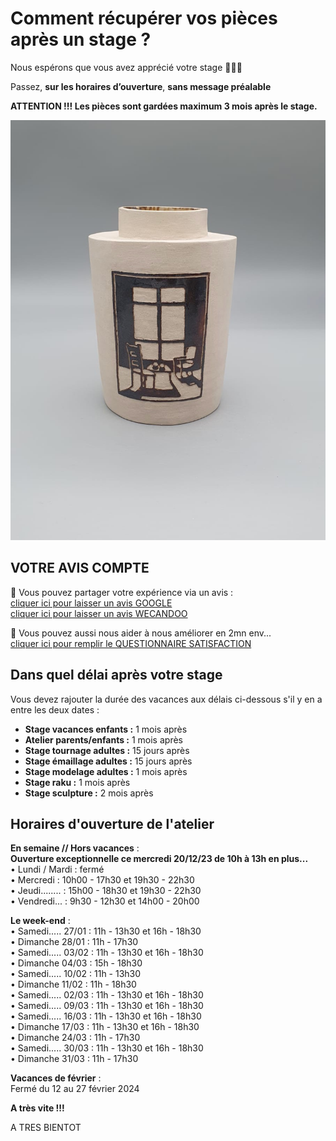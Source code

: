 # Comment récupérer vos pièces après un stage ?

Nous espérons que vous avez apprécié votre stage 🙏🙏🙏   

Passez, **sur les horaires d’ouverture**, **sans message préalable**   

**ATTENTION !!! Les pièces sont gardées maximum 3 mois après le stage.**   

<img src="/images/vase-poterie-modelage_atelier-fans-de-terre.jpeg" class="image-stage">  
  
  
## VOTRE AVIS COMPTE

🙏 Vous pouvez partager votre expérience via un avis :     
[cliquer ici pour laisser un avis GOOGLE](https://g.page/fansdeterre/review?gm)   
[cliquer ici pour laisser un avis WECANDOO](https://wecandoo.fr/atelier/initiation-ceramique-tour-decor-emaillage)  

🙏 Vous pouvez aussi nous aider à nous améliorer en 2mn env...   
[cliquer ici pour remplir le QUESTIONNAIRE SATISFACTION](https://forms.office.com/r/ZMh5YtCtj7)
 
 
## Dans quel délai après votre stage  

Vous devez rajouter la durée des vacances aux délais ci-dessous s'il y en a entre les deux dates :  
- **Stage vacances enfants :** 1 mois après 
- **Atelier parents/enfants :** 1 mois après 
- **Stage tournage adultes :** 15 jours après 
- **Stage émaillage adultes :** 15 jours après 
- **Stage modelage adultes :** 1 mois après 
- **Stage raku :** 1 mois après 
- **Stage sculpture :**  2 mois après  
  
  
## Horaires d'ouverture de l'atelier    


**En semaine // Hors vacances** :  
**Ouverture exceptionnelle ce mercredi 20/12/23 de 10h à 13h en  plus...**  
•	Lundi / Mardi : fermé  
•	Mercredi : 10h00 - 17h30 et 19h30 - 22h30  
•	Jeudi........ : 15h00 - 18h30 et 19h30 - 22h30  
•	Vendredi... : 9h30 - 12h30 et 14h00 - 20h00  

**Le week-end** :   
•	Samedi..... 27/01 : 11h - 13h30 et 16h - 18h30  
•	Dimanche 28/01 : 11h - 17h30  
•	Samedi..... 03/02 : 11h - 13h30 et 16h - 18h30   
•	Dimanche 04/03 : 15h - 18h30   
•	Samedi..... 10/02 : 11h - 13h30    
•	Dimanche 11/02 : 11h - 18h30  
•	Samedi..... 02/03 : 11h - 13h30 et 16h - 18h30   
•	Samedi..... 09/03 : 11h - 13h30 et 16h - 18h30    
•	Samedi..... 16/03 : 11h - 13h30 et 16h - 18h30    
•	Dimanche 17/03 : 11h - 13h30 et 16h - 18h30  
•	Dimanche 24/03 : 11h - 17h30   
•	Samedi..... 30/03 : 11h - 13h30 et 16h - 18h30    
•	Dimanche 31/03 : 11h - 17h30   
  

**Vacances de février** :  
Fermé du 12 au 27 février 2024      

  


   
**A très vite !!!**

  

 
 
  
A TRES BIENTOT  

